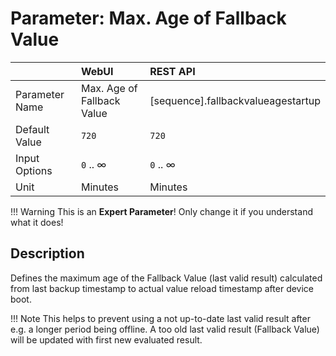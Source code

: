 # Parameter: Max. Age of Fallback Value

|                   | WebUI               | REST API
|:---               |:---                 |:----
| Parameter Name    | Max. Age of Fallback Value | [sequence].fallbackvalueagestartup
| Default Value     | `720`               | `720`
| Input Options     | `0` .. &infin;      | `0` .. &infin; 
| Unit              | Minutes             | Minutes


!!! Warning
    This is an **Expert Parameter**! Only change it if you understand what it does!  


## Description

Defines the maximum age of the Fallback Value (last valid result) calculated from last backup timestamp to actual 
value reload timestamp after device boot.


!!! Note
    This helps to prevent using a not up-to-date last valid result after e.g. a longer period being offline. 
    A too old last valid result (Fallback Value) will be updated with first new evaluated result.
